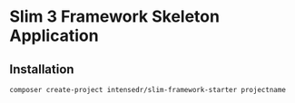 # Slim 3 Framework Skeleton Application
## Installation

`composer create-project intensedr/slim-framework-starter projectname`
